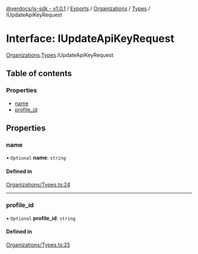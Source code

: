 [@verdocs/js-sdk - v1.0.1](../README.md) / [Exports](../modules.md) / [Organizations](../modules/Organizations.md) / [Types](../modules/Organizations.Types.md) / IUpdateApiKeyRequest

# Interface: IUpdateApiKeyRequest

[Organizations](../modules/Organizations.md).[Types](../modules/Organizations.Types.md).IUpdateApiKeyRequest

## Table of contents

### Properties

- [name](Organizations.Types.IUpdateApiKeyRequest.md#name)
- [profile_id](Organizations.Types.IUpdateApiKeyRequest.md#profile_id)

## Properties

### name

• `Optional` **name**: `string`

#### Defined in

[Organizations/Types.ts:24](https://github.com/Verdocs/js-sdk/blob/main/src/Organizations/Types.ts#L24)

___

### profile\_id

• `Optional` **profile\_id**: `string`

#### Defined in

[Organizations/Types.ts:25](https://github.com/Verdocs/js-sdk/blob/main/src/Organizations/Types.ts#L25)
